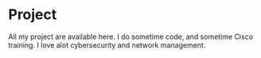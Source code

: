 # Project
All my project are available here. I do sometime code, and sometime Cisco training. I love alot cybersecurity and network management.
